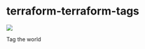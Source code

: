 # terraform-terraform-tags
[![](https://github.com/rhythmictech/terraform-terraform-tags/workflows/check/badge.svg)](https://github.com/rhythmictech/terraform-terraform-tags/actions)

Tag the world
